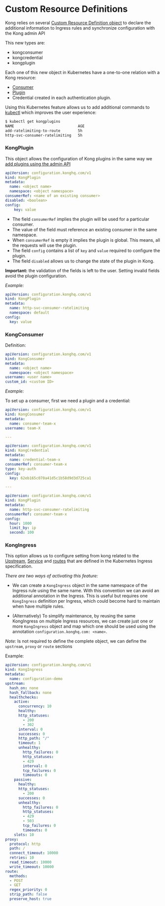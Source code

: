 # Custom Resource Definitions

Kong relies on several [Custom Resource Definition object][0] to declare the additional information to Ingress rules and synchronize configuration with the Kong admin API

This new types are:

- kongconsumer
- kongcredential
- kongplugin

Each one of this new object in Kubernetes have a one-to-one relation with a Kong resource:

- [Consumer][1]
- [Plugin][2]
- Credential created in each authentication plugin.

Using this Kubernetes feature allows us to add additional commands to [kubectl][3] which improves the user experience:

```bash
$ kubectl get kongplugins
NAME                             AGE
add-ratelimiting-to-route        5h
http-svc-consumer-ratelimiting   5h
```

### KongPlugin

This object allows the configuration of Kong plugins in the same way we [add plugins using the admin API][4]

```yaml
apiVersion: configuration.konghq.com/v1
kind: KongPlugin
metadata:
  name: <object name>
  namespace: <object namespace>
consumerRef: <name of an existing consumer>
disabled: <boolean>
config:
    key: value
```

- The field `consumerRef` implies the plugin will be used for a particular consumer.
- The value of the field must reference an existing consumer in the same namespace.
- When `consumerRef` is empty it implies the plugin is global. This means, all the requests will use the plugin.
- The field `config` contains a list of `key` and `value` required to configure the plugin.
- The field `disabled` allows us to change the state of the plugin in Kong.

**Important:** the validation of the fields is left to the user. Setting invalid fields avoid the plugin configuration.

*Example:*

```yaml
apiVersion: configuration.konghq.com/v1
kind: KongPlugin
metadata:
  name: http-svc-consumer-ratelimiting
  namespace: default
config:
  key: value
```

### KongConsumer

Definition:

```yaml
apiVersion: configuration.konghq.com/v1
kind: KongConsumer
metadata:
  name: <object name>
  namespace: <object namespace>
username: <user name>
custom_id: <custom ID>
```

*Example:*

To set up a consumer, first we need a plugin and a credential:

```yaml
apiVersion: configuration.konghq.com/v1
kind: KongConsumer
metadata:
  name: consumer-team-x
username: team-X

---

apiVersion: configuration.konghq.com/v1
kind: KongCredential
metadata:
  name: credential-team-x
consumerRef: consumer-team-x
type: key-auth
config:
  key: 62eb165c070a41d5c1b58d9d3d725ca1

---

apiVersion: configuration.konghq.com/v1
kind: KongPlugin
metadata:
  name: http-svc-consumer-ratelimiting
consumerRef: consumer-team-x
config:
  hour: 1000
  limit_by: ip
  second: 100
```

### KongIngress

This option allows us to configure setting from kong related to the [Upstream][5], [Service][6] and [routes][7] that are defined in the Kubernetes Ingress specification.

*There are two ways of activating this feature:*
- We can create a `KongIngress` object in the same namespace of the Ingress rule using the same name. With this convention we can avoid an additional annotation in the Ingress. This is useful but requires one `KongIngress` definition per Ingress, which could become hard to maintain when have multiple rules. 

- (Alternatively) To simplify maintenance, by reusing the same KongIngress on multiple Ingress resources, we can create just one or more `KongIngress` object and map which one should be used using the annotation `configuration.konghq.com: <name>`.

*Note:* Is not required to define the complete object, we can define the `upstream`, `proxy` or `route` sections

Example:

```yaml
apiVersion: configuration.konghq.com/v1
kind: KongIngress
metadata:
  name: configuration-demo
upstream:
  hash_on: none
  hash_fallback: none
  healthchecks:
    active:
      concurrency: 10
      healthy:
      http_statuses:
        - 200
        - 302
      interval: 0
      successes: 0
      http_path: "/"
      timeout: 1
      unhealthy:
        http_failures: 0
        http_statuses:
        - 429
        interval: 0
        tcp_failures: 0
        timeouts: 0
    passive:
      healthy:
      http_statuses:
        - 200
      successes: 0
      unhealthy:
        http_failures: 0
        http_statuses:
        - 429
        - 503
        tcp_failures: 0
        timeouts: 0
    slots: 10
proxy:
  protocol: http
  path: /
  connect_timeout: 10000
  retries: 10
  read_timeout: 10000
  write_timeout: 10000
route:
  methods:
  - POST
  - GET
  regex_priority: 0
  strip_path: false
  preserve_host: true
```

[0]: https://kubernetes.io/docs/tasks/access-kubernetes-api/extend-api-custom-resource-definitions/
[1]: https://getkong.org/docs/0.13.x/admin-api/#consumer-object
[2]: https://getkong.org/docs/0.13.x/admin-api/#plugin-object
[3]: https://kubernetes.io/docs/reference/kubectl/overview/
[4]: https://getkong.org/docs/0.13.x/admin-api/#add-plugin
[5]: https://getkong.org/docs/0.13.x/admin-api/#upstream-objects
[6]: https://getkong.org/docs/0.13.x/admin-api/#service-object
[7]: https://getkong.org/docs/0.13.x/admin-api/#route-object
